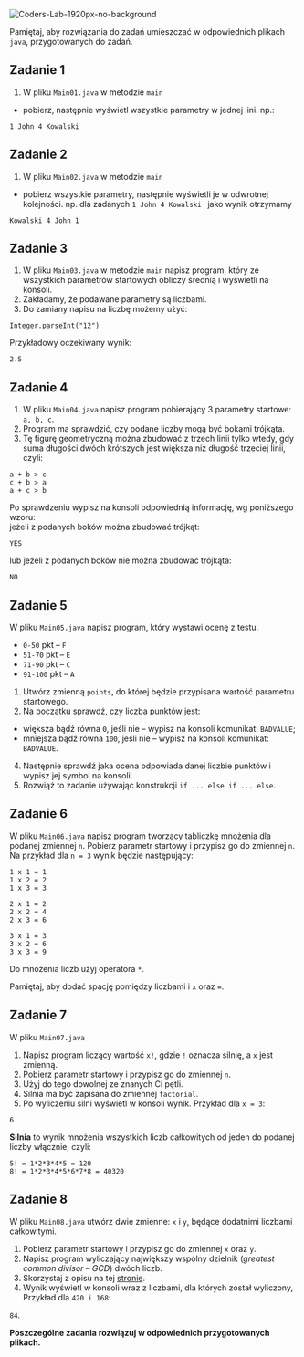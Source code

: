 ![Coders-Lab-1920px-no-background](https://user-images.githubusercontent.com/152855/73064373-5ed69780-3ea1-11ea-8a71-3d370a5e7dd8.png)


Pamiętaj, aby rozwiązania do zadań umieszczać w odpowiednich plikach `java`, przygotowanych do zadań.  

## Zadanie 1

1. W pliku `Main01.java` w metodzie `main`
- pobierz, następnie wyświetl wszystkie parametry w jednej lini. np.:
```
1 John 4 Kowalski 
```


## Zadanie 2

1. W pliku `Main02.java` w metodzie `main`
- pobierz wszystkie parametry, następnie wyświetli je w odwrotnej kolejności.
np. dla zadanych `1 John 4 Kowalski ` jako wynik otrzymamy
```
Kowalski 4 John 1
```


## Zadanie 3


1. W pliku `Main03.java` w metodzie `main`
napisz program, który ze wszystkich parametrów startowych obliczy średnią i wyświetli na konsoli.
2. Zakładamy, że podawane parametry są liczbami.
3. Do zamiany napisu na liczbę możemy użyć:
````
Integer.parseInt("12")
````
Przykładowy oczekiwany wynik:
````
2.5
````

## Zadanie 4

1. W pliku `Main04.java` napisz program pobierający 3 parametry startowe: `a, b, c`.
2. Program ma sprawdzić, czy podane liczby mogą być bokami trójkąta.
3. Tę figurę geometryczną można zbudować z trzech linii tylko wtedy,
 gdy suma długości dwóch krótszych jest większa niż długość trzeciej linii, czyli:

```
a + b > c
c + b > a
a + c > b
```

Po sprawdzeniu wypisz na konsoli odpowiednią informację, wg poniższego wzoru:  
jeżeli z podanych boków można zbudować trójkąt:
```
YES
```  
lub jeżeli z podanych boków nie można zbudować trójkąta:
```
NO
```

## Zadanie 5

W pliku `Main05.java` napisz program, który wystawi ocenę z testu.

* `0-50` pkt – `F` 
* `51-70` pkt – `E` 
* `71-90` pkt – `C`  
* `91-100` pkt – `A`

1. Utwórz zmienną `points`, do której będzie przypisana wartość parametru startowego.
2. Na początku sprawdź, czy liczba punktów jest:
* większa bądź równa `0`, jeśli nie – wypisz na konsoli komunikat: `BADVALUE`;
* mniejsza bądź równa `100`, jeśli nie – wypisz na konsoli komunikat: `BADVALUE`.
4. Następnie sprawdź jaka ocena odpowiada danej liczbie punktów i wypisz jej symbol na konsoli.
5. Rozwiąż to zadanie używając konstrukcji `if ... else if ... else`.

## Zadanie 6

W pliku `Main06.java` napisz program tworzący tabliczkę mnożenia dla podanej zmiennej `n`. 
Pobierz parametr startowy i przypisz go do zmiennej `n`.
Na przykład dla ```n = 3``` wynik będzie następujący:

```
1 x 1 = 1  
1 x 2 = 2  
1 x 3 = 3  

2 x 1 = 2  
2 x 2 = 4  
2 x 3 = 6  

3 x 1 = 3  
3 x 2 = 6  
3 x 3 = 9  
```

Do mnożenia liczb użyj operatora `*`.  

Pamiętaj, aby dodać spację pomiędzy liczbami i `x` oraz `=`.


## Zadanie 7

W pliku `Main07.java`  

1. Napisz program liczący wartość `x!`, gdzie `!` oznacza silnię, a `x` jest zmienną.  
2. Pobierz parametr startowy i przypisz go do zmiennej `n`.
3. Użyj do tego dowolnej ze znanych Ci pętli.
4. Silnia ma być zapisana do zmiennej `factorial`.
5. Po wyliczeniu silni wyświetl w konsoli wynik.
Przykład dla  ```x = 3```:

````
6
````


**Silnia** to wynik mnożenia wszystkich liczb całkowitych od jeden do podanej liczby włącznie, czyli:

```
5! = 1*2*3*4*5 = 120
8! = 1*2*3*4*5*6*7*8 = 40320
```


## Zadanie 8

W pliku `Main08.java` utwórz dwie zmienne: `x` i `y`, będące dodatnimi liczbami całkowitymi.
1. Pobierz parametr startowy i przypisz go do zmiennej `x` oraz `y`.
2. Napisz program wyliczający największy wspólny dzielnik (*greatest common divisor – GCD*) dwóch liczb.
3. Skorzystaj z opisu na tej [stronie][GCD].
4. Wynik wyświetl w konsoli wraz z liczbami, dla których został wyliczony,
Przykład dla  ```420 i 168```: 

`84`.


**Poszczególne zadania rozwiązuj w odpowiednich przygotowanych plikach.**

<!-- Links -->
[GCD]: http://www.programming-algorithms.net/article/43434/Greatest-common-divisor


